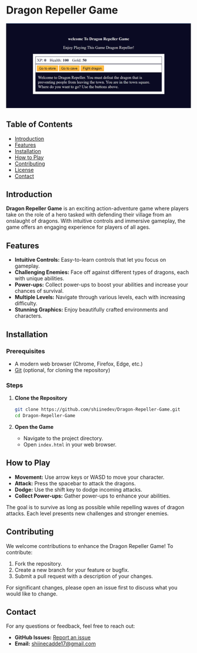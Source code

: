 # Dragon Repeller Game

![Game Screenshot](./screenshots/game%20screenshot.png)

## Table of Contents
- [Introduction](#introduction)
- [Features](#features)
- [Installation](#installation)
- [How to Play](#how-to-play)
- [Contributing](#contributing)
- [License](#license)
- [Contact](#contact)

## Introduction

**Dragon Repeller Game** is an exciting action-adventure game where players take on the role of a hero tasked with defending their village from an onslaught of dragons. With intuitive controls and immersive gameplay, the game offers an engaging experience for players of all ages.

## Features

- **Intuitive Controls:** Easy-to-learn controls that let you focus on gameplay.
- **Challenging Enemies:** Face off against different types of dragons, each with unique abilities.
- **Power-ups:** Collect power-ups to boost your abilities and increase your chances of survival.
- **Multiple Levels:** Navigate through various levels, each with increasing difficulty.
- **Stunning Graphics:** Enjoy beautifully crafted environments and characters.

## Installation

### Prerequisites

- A modern web browser (Chrome, Firefox, Edge, etc.)
- [Git](https://git-scm.com/) (optional, for cloning the repository)

### Steps

1. **Clone the Repository**
    ```bash
    git clone https://github.com/shiinedev/Dragon-Repeller-Game.git
    cd Dragon-Repeller-Game
    ```

2. **Open the Game**
    - Navigate to the project directory.
    - Open `index.html` in your web browser.

## How to Play

- **Movement:** Use arrow keys or WASD to move your character.
- **Attack:** Press the spacebar to attack the dragons.
- **Dodge:** Use the shift key to dodge incoming attacks.
- **Collect Power-ups:** Gather power-ups to enhance your abilities.

The goal is to survive as long as possible while repelling waves of dragon attacks. Each level presents new challenges and stronger enemies.

## Contributing

We welcome contributions to enhance the Dragon Repeller Game! To contribute:

1. Fork the repository.
2. Create a new branch for your feature or bugfix.
3. Submit a pull request with a description of your changes.

For significant changes, please open an issue first to discuss what you would like to change.

<!-- ## License

This project is licensed under the MIT License - see the [LICENSE](LICENSE) file for details. -->

## Contact

For any questions or feedback, feel free to reach out:

- **GitHub Issues:** [Report an issue](https://github.com/shiinedev/Dragon-Repeller-Game/issues)
- **Email:** shiinecadde17@gmail.com
